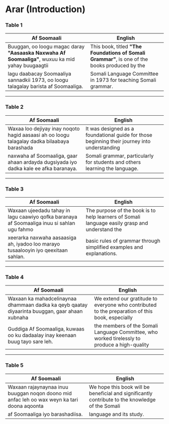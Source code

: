 # Arar (Introduction)

### Table 1
| **Af Soomaali**                                                                                   | **English**                                                                                       |
|---------------------------------------------------------------------------------------------------|---------------------------------------------------------------------------------------------------|
| Buuggan, oo loogu magac daray **"Aasaaska Naxwaha Af Soomaaliga"**, wuxuu ka mid yahay buugaagtii | This book, titled **"The Foundations of Somali Grammar"**, is one of the books produced by the    |
| lagu daabacay Soomaaliya sannadkii 1973, oo loogu talagalay barista af Soomaaliga.                | Somali Language Committee in 1973 for teaching Somali grammar.                                   |

---

### Table 2
| **Af Soomaali**                                                                                   | **English**                                                                                       |
|---------------------------------------------------------------------------------------------------|---------------------------------------------------------------------------------------------------|
| Waxaa loo dejiyay inay noqoto hagid aasaasi ah oo loogu talagalay dadka bilaabaya barashada       | It was designed as a foundational guide for those beginning their journey into understanding      |
| naxwaha af Soomaaliga, gaar ahaan ardayda dugsiyada iyo dadka kale ee afka baranaya.              | Somali grammar, particularly for students and others learning the language.                      |

---

### Table 3
| **Af Soomaali**                                                                                   | **English**                                                                                       |
|---------------------------------------------------------------------------------------------------|---------------------------------------------------------------------------------------------------|
| Waxaan ujeedadu tahay in lagu caawiyo qofka baranaya af Soomaaliga inuu si sahlan ugu fahmo       | The purpose of the book is to help learners of Somali language easily grasp and understand the    |
| xeerarka naxwaha aasaasiga ah, iyadoo loo marayo tusaalooyin iyo qeexitaan sahlan.               | basic rules of grammar through simplified examples and explanations.                             |

---

### Table 4
| **Af Soomaali**                                                                                   | **English**                                                                                       |
|---------------------------------------------------------------------------------------------------|---------------------------------------------------------------------------------------------------|
| Waxaan ka mahadcelinaynaa dhammaan dadka ka qeyb qaatay diyaarinta buuggan, gaar ahaan xubnaha    | We extend our gratitude to everyone who contributed to the preparation of this book, especially  |
| Guddiga Af Soomaaliga, kuwaas oo ku dadaalay inay keenaan buug tayo sare leh.                    | the members of the Somali Language Committee, who worked tirelessly to produce a high-quality    |

---

### Table 5
| **Af Soomaali**                                                                                   | **English**                                                                                       |
|---------------------------------------------------------------------------------------------------|---------------------------------------------------------------------------------------------------|
| Waxaan rajaynaynaa inuu buuggan noqon doono mid anfac leh oo wax weyn ka tari doona aqoonta       | We hope this book will be beneficial and significantly contribute to the knowledge of the Somali |
| af Soomaaliga iyo barashadiisa.                                                                   | language and its study.                                                                          |
